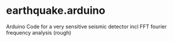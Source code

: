 earthquake.arduino
==================

Arduino Code for a very sensitive seismic detector incl FFT fourier frequency analysis (rough)
